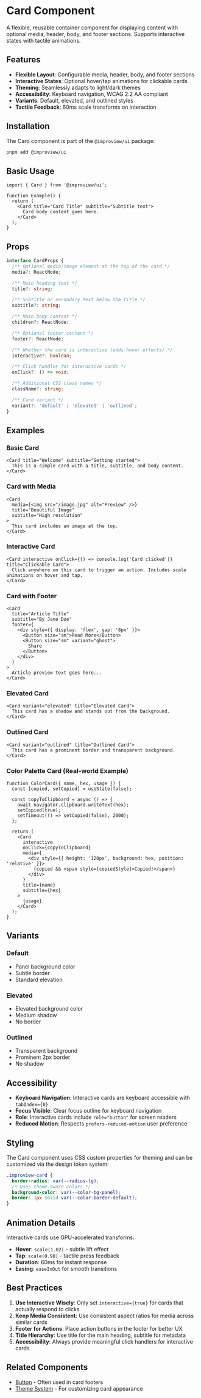 # Card Component

A flexible, reusable container component for displaying content with optional media, header, body, and footer sections. Supports interactive states with tactile animations.

## Features

- **Flexible Layout**: Configurable media, header, body, and footer sections
- **Interactive States**: Optional hover/tap animations for clickable cards
- **Theming**: Seamlessly adapts to light/dark themes
- **Accessibility**: Keyboard navigation, WCAG 2.2 AA compliant
- **Variants**: Default, elevated, and outlined styles
- **Tactile Feedback**: 60ms scale transforms on interaction

## Installation

The Card component is part of the `@improview/ui` package:

```bash
pnpm add @improview/ui
```

## Basic Usage

```tsx
import { Card } from '@improview/ui';

function Example() {
  return (
    <Card title="Card Title" subtitle="Subtitle text">
      Card body content goes here.
    </Card>
  );
}
```

## Props

```typescript
interface CardProps {
  /** Optional media/image element at the top of the card */
  media?: ReactNode;

  /** Main heading text */
  title?: string;

  /** Subtitle or secondary text below the title */
  subtitle?: string;

  /** Main body content */
  children?: ReactNode;

  /** Optional footer content */
  footer?: ReactNode;

  /** Whether the card is interactive (adds hover effects) */
  interactive?: boolean;

  /** Click handler for interactive cards */
  onClick?: () => void;

  /** Additional CSS class names */
  className?: string;

  /** Card variant */
  variant?: 'default' | 'elevated' | 'outlined';
}
```

## Examples

### Basic Card

```tsx
<Card title="Welcome" subtitle="Getting started">
  This is a simple card with a title, subtitle, and body content.
</Card>
```

### Card with Media

```tsx
<Card
  media={<img src="/image.jpg" alt="Preview" />}
  title="Beautiful Image"
  subtitle="High resolution"
>
  This card includes an image at the top.
</Card>
```

### Interactive Card

```tsx
<Card interactive onClick={() => console.log('Card clicked')} title="Clickable Card">
  Click anywhere on this card to trigger an action. Includes scale animations on hover and tap.
</Card>
```

### Card with Footer

```tsx
<Card
  title="Article Title"
  subtitle="By Jane Doe"
  footer={
    <div style={{ display: 'flex', gap: '8px' }}>
      <Button size="sm">Read More</Button>
      <Button size="sm" variant="ghost">
        Share
      </Button>
    </div>
  }
>
  Article preview text goes here...
</Card>
```

### Elevated Card

```tsx
<Card variant="elevated" title="Elevated Card">
  This card has a shadow and stands out from the background.
</Card>
```

### Outlined Card

```tsx
<Card variant="outlined" title="Outlined Card">
  This card has a prominent border and transparent background.
</Card>
```

### Color Palette Card (Real-world Example)

```tsx
function ColorCard({ name, hex, usage }) {
  const [copied, setCopied] = useState(false);

  const copyToClipboard = async () => {
    await navigator.clipboard.writeText(hex);
    setCopied(true);
    setTimeout(() => setCopied(false), 2000);
  };

  return (
    <Card
      interactive
      onClick={copyToClipboard}
      media={
        <div style={{ height: '120px', background: hex, position: 'relative' }}>
          {copied && <span style={copiedStyle}>Copied!</span>}
        </div>
      }
      title={name}
      subtitle={hex}
    >
      {usage}
    </Card>
  );
}
```

## Variants

### Default

- Panel background color
- Subtle border
- Standard elevation

### Elevated

- Elevated background color
- Medium shadow
- No border

### Outlined

- Transparent background
- Prominent 2px border
- No shadow

## Accessibility

- **Keyboard Navigation**: Interactive cards are keyboard accessible with `tabIndex={0}`
- **Focus Visible**: Clear focus outline for keyboard navigation
- **Role**: Interactive cards include `role="button"` for screen readers
- **Reduced Motion**: Respects `prefers-reduced-motion` user preference

## Styling

The Card component uses CSS custom properties for theming and can be customized via the design token system:

```css
.improview-card {
  border-radius: var(--radius-lg);
  /* Uses theme-aware colors */
  background-color: var(--color-bg-panel);
  border: 1px solid var(--color-border-default);
}
```

## Animation Details

Interactive cards use GPU-accelerated transforms:

- **Hover**: `scale(1.02)` - subtle lift effect
- **Tap**: `scale(0.98)` - tactile press feedback
- **Duration**: 60ms for instant response
- **Easing**: `easeInOut` for smooth transitions

## Best Practices

1. **Use Interactive Wisely**: Only set `interactive={true}` for cards that actually respond to clicks
2. **Keep Media Consistent**: Use consistent aspect ratios for media across similar cards
3. **Footer for Actions**: Place action buttons in the footer for better UX
4. **Title Hierarchy**: Use title for the main heading, subtitle for metadata
5. **Accessibility**: Always provide meaningful click handlers for interactive cards

## Related Components

- [Button](./BUTTON_COMPONENT.md) - Often used in card footers
- [Theme System](../README.md#theming) - For customizing card appearance
